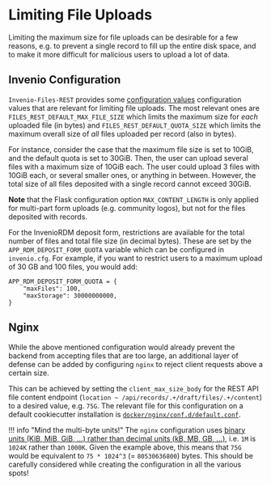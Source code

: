 # Limiting File Uploads

Limiting the maximum size for file uploads can be desirable for a few reasons, e.g. to prevent a single record to fill up the entire disk space, and to make it more difficult for malicious users to upload a lot of data.


## Invenio Configuration

`Invenio-Files-REST` provides some [configuration values](https://invenio-files-rest.readthedocs.io/en/latest/configuration.html) configuration values that are relevant for limiting file uploads.
The most relevant ones are `FILES_REST_DEFAULT_MAX_FILE_SIZE` which limits the maximum size for *each* uploaded file (in bytes) and `FILES_REST_DEFAULT_QUOTA_SIZE` which limits the maximum overall size of *all* files uploaded per record (also in bytes).

For instance, consider the case that the maximum file size is set to 10GiB, and the default quota is set to 30GiB.
Then, the user can upload several files with a maximum size of 10GiB each.
The user could upload 3 files with 10GiB each, or several smaller ones, or anything in between.
However, the total size of all files deposited with a single record cannot exceed 30GiB.

**Note** that the Flask configuration option `MAX_CONTENT_LENGTH` is only applied for multi-part form uploads (e.g. community logos), but not for the files deposited with records.

For the InvenioRDM deposit form, restrictions are available for the total number of files and total file size (in decimal bytes). These are set by the `APP_RDM_DEPOSIT_FORM_QUOTA` variable which can be configured in `invenio.cfg`. For example, if you want to restrict users to a maximum upload of 30 GB and 100 files, you would add:

```
APP_RDM_DEPOSIT_FORM_QUOTA = {
    "maxFiles": 100,
    "maxStorage": 30000000000,
}
```

## Nginx

While the above mentioned configuration would already prevent the backend from accepting files that are too large, an additional layer of defense can be added by configuring `nginx` to reject client requests above a certain size.

This can be achieved by setting the `client_max_size_body` for the REST API file content endpoint (`location ~ /api/records/.+/draft/files/.+/content`) to a desired value, e.g. `75G`.
The relevant file for this configuration on a default cookiecutter installation is [`docker/nginx/conf.d/default.conf`](https://github.com/inveniosoftware/cookiecutter-invenio-rdm/blob/master/%7B%7Bcookiecutter.project_shortname%7D%7D/docker/nginx/conf.d/default.conf#L118).


!!! info "Mind the multi-byte units!"
    The `nginx` configuration uses [binary units (KiB, MiB, GiB, ...) rather than decimal units (kB, MB, GB, ...)](https://en.wikipedia.org/wiki/Byte#Multiple-byte_units), i.e. `1M` is `1024K` rather than `1000K`.
    Given the example above, this means that `75G` would be equivalent to `75 * 1024^3` (= `80530636800`) bytes.
    This should be carefully considered while creating the configuration in all the various spots!
